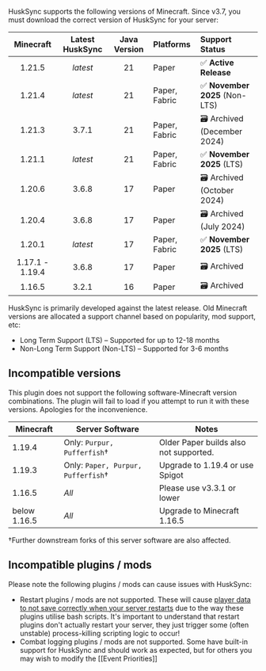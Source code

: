 HuskSync supports the following versions of Minecraft. Since v3.7, you must download the correct version of HuskSync for your server:

|    Minecraft    | Latest HuskSync | Java Version | Platforms     | Support Status                |
|:---------------:|:---------------:|:------------:|:--------------|:------------------------------|
|     1.21.5      |    _latest_     |      21      | Paper         | ✅ **Active Release**          |
|     1.21.4      |    _latest_     |      21      | Paper, Fabric | ✅ **November 2025** (Non-LTS) |
|     1.21.3      |      3.7.1      |      21      | Paper, Fabric | 🗃️ Archived (December 2024)  |
|     1.21.1      |    _latest_     |      21      | Paper, Fabric | ✅ **November 2025** (LTS)     |
|     1.20.6      |      3.6.8      |      17      | Paper         | 🗃️ Archived (October 2024)   |
|     1.20.4      |      3.6.8      |      17      | Paper         | 🗃️ Archived (July 2024)      |
|     1.20.1      |    _latest_     |      17      | Paper, Fabric | ✅ **November 2025** (LTS)     |
| 1.17.1 - 1.19.4 |      3.6.8      |      17      | Paper         | 🗃️ Archived                  |
|     1.16.5      |      3.2.1      |      16      | Paper         | 🗃️ Archived                  |

HuskSync is primarily developed against the latest release. Old Minecraft versions are allocated a support channel based on popularity, mod support, etc:

* Long Term Support (LTS) &ndash; Supported for up to 12-18 months
* Non-Long Term Support (Non-LTS) &ndash; Supported for 3-6 months

## Incompatible versions
This plugin does not support the following software-Minecraft version combinations. The plugin will fail to load if you attempt to run it with these versions. Apologies for the inconvenience.

| Minecraft         | Server Software                           | Notes                                  |
|-------------------|-------------------------------------------|----------------------------------------|
| 1.19.4            | Only: `Purpur, Pufferfish`&dagger;        | Older Paper builds also not supported. |
| 1.19.3            | Only: `Paper, Purpur, Pufferfish`&dagger; | Upgrade to 1.19.4 or use Spigot        |
| 1.16.5            | _All_                                     | Please use v3.3.1 or lower             |
| below 1.16.5      | _All_                                     | Upgrade to Minecraft 1.16.5            |

&dagger;Further downstream forks of this server software are also affected.

## Incompatible plugins / mods
Please note the following plugins / mods can cause issues with HuskSync:

* Restart plugins / mods are not supported. These will cause [player data to not save correctly when your server restarts](troubleshooting#issues-with-player-data-going-out-of-sync-during-a-server-restart) due to the way these plugins utilise bash scripts. It's important to understand that restart plugins don't actually restart your server, they just trigger some (often unstable) process-killing scripting logic to occur!
* Combat logging plugins / mods are not supported. Some have built-in support for HuskSync and should work as expected, but for others you may wish to modify the [[Event Priorities]]